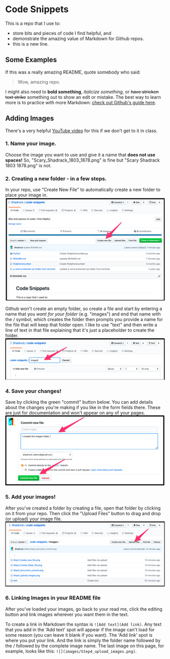 # Code Snippets
This is a repo that I use to:
- store bits and pieces of code I find helpful, and 
- demonstrate the amazing value of Markdown for Github repos.
- this is a new line. 

## Some Examples
If this was a really amazing README, quote somebody who said:
> Wow, amazing repo. 

I might also need to **bold something**, *italicize something*, or ~~have stricken text strike~~ something out to show an edit or mistake. The best way to learn more is to practice with more Markdown: [check out Github's guide here](https://guides.github.com/features/mastering-markdown/).

## Adding Images
There's a very helpful [YouTube video](https://www.youtube.com/watch?reload=9&v=hHbWF1Bvgf4) for this if we don't get to it in class. 
### 1. Name your image.
Choose the image you want to use and give it a name that **does not use spaces!** So, "Scary_Shadrack_1803_1878.png" is fine but "Scary Shadrack 1803 1878.png" is not. 

### 2. Creating a new folder - in a few steps. 

In your repo, use "Create New File" to automatically create a new folder to place your image in. 
![](images/Step1_Create_new_file.png)

Github won't create an empty folder, so create a file and start by entering a name that you *want for your folder* (e.g. "images") and end that name with the / symbol, which creates the folder then prompts you provide a name for the file that will keep that folder open. I like to use "text" and then write a line of text in that file explaining that it's just a placeholder to create the folder. 
![](images/Step2_Create_folder_file.png)

### 4. Save your changes!
Save by clicking the green "commit" button below. You can add details about the changes you're making if you like in the form fields there. These are just for documentation and won't appear on any of your pages. 
![](images/Step3_document_commit.png)

### 5. Add your images!
After you've created a folder by creating a file, open that folder by clicking on it from your repo. Then click the "Upload Files" button to drag and drop (or upload) your image file. 
![](images/Step4_upload_images.png)

### 6. Linking Images in your README file
After you've loaded your images, go back to your read me, click the editing button and link images wherever you want them in the text. 

To create a link in Markdown the syntax is ```![Add text](Add link)```. Any text that you add in the 'Add text' spot will appear if the image can't load for some reason (you can leave it blank if you want). The 'Add link' spot is where you put your link. And the link is simply the folder name followed by the / followed by the complete image name. The last image on this page, for example, looks like this: ```![](images/Step4_upload_images.png)```.
